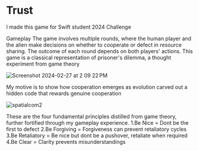 # Trust


I made this game for Swift student 2024 Challenge 

Gameplay
The game involves multiple rounds, where the human player and the alien make decisions on whether to cooperate or defect in resource sharing. The outcome of each round depends on both players' actions. This game is a classical representation of prisoner's dilemma, a thought experiment from game theory 

![Screenshot 2024-02-27 at 2 09 22 PM](https://github.com/ankithreddypati/Trust/assets/113855501/5f39bcf3-3929-41cb-9359-9949f1ff3083)


My motive is to show how cooperation emerges as evolution carved out a hidden code that rewards genuine cooperation


![spatialcom2](https://github.com/ankithreddypati/Trust/assets/113855501/9046abbd-8133-459d-aeff-583601dd1d78)


These are the four fundamental principles distilled from game theory, further fortified through my gameplay experience.
1.Be Nice = Dont be the first to defect 
2.Be Forgiving = Forgiveness can prevent retaliatory cycles 
3.Be Retaliatory = Be nice but dont be a pushover, retaliate when required
4.Be Clear = Clarity prevents misunderstandings
